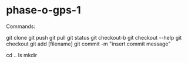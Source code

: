 phase-o-gps-1
=============

Commands:

git clone
git push
git pull
git status
git checkout-b
git checkout --help
git checkout
git add [filename]
git commit -m "insert commit message"


cd ..
ls
mkdir
